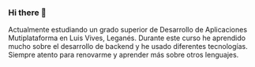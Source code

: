 ### Hi there 👋
Actualmente estudiando un grado superior de Desarrollo de Aplicaciones Mutiplataforma en Luis Vives, Leganés.
Durante este curso he aprendido mucho sobre el desarrollo de backend y he usado diferentes tecnologías.
Siempre atento para renovarme y aprender más sobre otros lenguajes.
